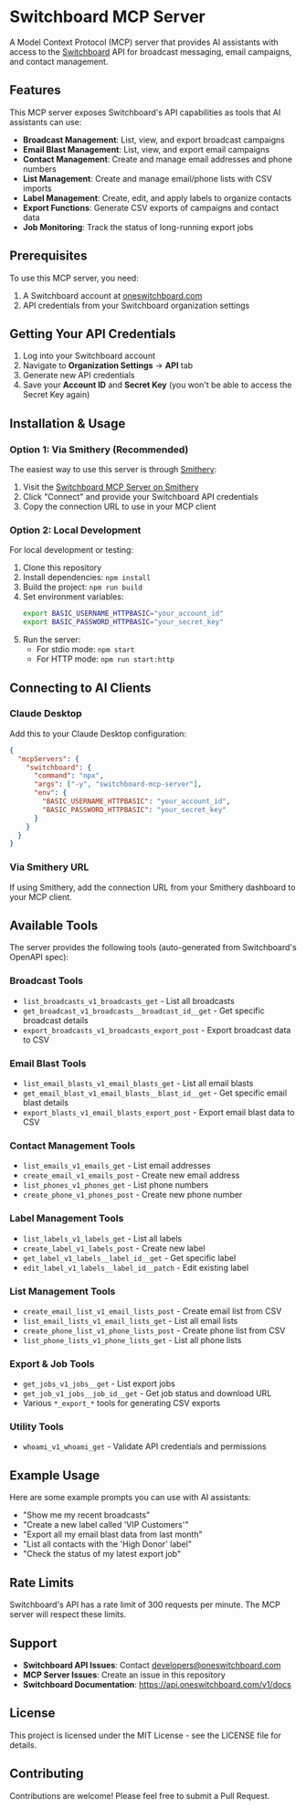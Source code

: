 # Switchboard MCP Server

A Model Context Protocol (MCP) server that provides AI assistants with access to the [Switchboard](https://oneswitchboard.com) API for broadcast messaging, email campaigns, and contact management.

## Features

This MCP server exposes Switchboard's API capabilities as tools that AI assistants can use:

- **Broadcast Management**: List, view, and export broadcast campaigns
- **Email Blast Management**: List, view, and export email campaigns  
- **Contact Management**: Create and manage email addresses and phone numbers
- **List Management**: Create and manage email/phone lists with CSV imports
- **Label Management**: Create, edit, and apply labels to organize contacts
- **Export Functions**: Generate CSV exports of campaigns and contact data
- **Job Monitoring**: Track the status of long-running export jobs

## Prerequisites

To use this MCP server, you need:

1. A Switchboard account at [oneswitchboard.com](https://oneswitchboard.com)
2. API credentials from your Switchboard organization settings

## Getting Your API Credentials

1. Log into your Switchboard account
2. Navigate to **Organization Settings** → **API** tab
3. Generate new API credentials
4. Save your **Account ID** and **Secret Key** (you won't be able to access the Secret Key again)

## Installation & Usage

### Option 1: Via Smithery (Recommended)

The easiest way to use this server is through [Smithery](https://smithery.ai):

1. Visit the [Switchboard MCP Server on Smithery](https://smithery.ai/server/switchboard)
2. Click "Connect" and provide your Switchboard API credentials
3. Copy the connection URL to use in your MCP client

### Option 2: Local Development

For local development or testing:

1. Clone this repository
2. Install dependencies: `npm install`
3. Build the project: `npm run build`
4. Set environment variables:
   ```bash
   export BASIC_USERNAME_HTTPBASIC="your_account_id"
   export BASIC_PASSWORD_HTTPBASIC="your_secret_key"
   ```
5. Run the server:
   - For stdio mode: `npm start`
   - For HTTP mode: `npm run start:http`

## Connecting to AI Clients

### Claude Desktop

Add this to your Claude Desktop configuration:

```json
{
  "mcpServers": {
    "switchboard": {
      "command": "npx",
      "args": ["-y", "switchboard-mcp-server"],
      "env": {
        "BASIC_USERNAME_HTTPBASIC": "your_account_id",
        "BASIC_PASSWORD_HTTPBASIC": "your_secret_key"
      }
    }
  }
}
```

### Via Smithery URL

If using Smithery, add the connection URL from your Smithery dashboard to your MCP client.

## Available Tools

The server provides the following tools (auto-generated from Switchboard's OpenAPI spec):

### Broadcast Tools
- `list_broadcasts_v1_broadcasts_get` - List all broadcasts
- `get_broadcast_v1_broadcasts__broadcast_id__get` - Get specific broadcast details
- `export_broadcasts_v1_broadcasts_export_post` - Export broadcast data to CSV

### Email Blast Tools  
- `list_email_blasts_v1_email_blasts_get` - List all email blasts
- `get_email_blast_v1_email_blasts__blast_id__get` - Get specific email blast details
- `export_blasts_v1_email_blasts_export_post` - Export email blast data to CSV

### Contact Management Tools
- `list_emails_v1_emails_get` - List email addresses
- `create_email_v1_emails_post` - Create new email address
- `list_phones_v1_phones_get` - List phone numbers
- `create_phone_v1_phones_post` - Create new phone number

### Label Management Tools
- `list_labels_v1_labels_get` - List all labels
- `create_label_v1_labels_post` - Create new label
- `get_label_v1_labels__label_id__get` - Get specific label
- `edit_label_v1_labels__label_id__patch` - Edit existing label

### List Management Tools
- `create_email_list_v1_email_lists_post` - Create email list from CSV
- `list_email_lists_v1_email_lists_get` - List all email lists
- `create_phone_list_v1_phone_lists_post` - Create phone list from CSV
- `list_phone_lists_v1_phone_lists_get` - List all phone lists

### Export & Job Tools
- `get_jobs_v1_jobs__get` - List export jobs
- `get_job_v1_jobs__job_id__get` - Get job status and download URL
- Various `*_export_*` tools for generating CSV exports

### Utility Tools
- `whoami_v1_whoami_get` - Validate API credentials and permissions

## Example Usage

Here are some example prompts you can use with AI assistants:

- "Show me my recent broadcasts"
- "Create a new label called 'VIP Customers'"
- "Export all my email blast data from last month"
- "List all contacts with the 'High Donor' label"
- "Check the status of my latest export job"

## Rate Limits

Switchboard's API has a rate limit of 300 requests per minute. The MCP server will respect these limits.

## Support

- **Switchboard API Issues**: Contact developers@oneswitchboard.com
- **MCP Server Issues**: Create an issue in this repository
- **Switchboard Documentation**: https://api.oneswitchboard.com/v1/docs

## License

This project is licensed under the MIT License - see the LICENSE file for details.

## Contributing

Contributions are welcome! Please feel free to submit a Pull Request. 